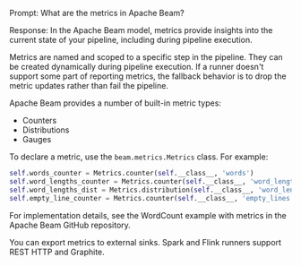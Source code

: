 Prompt:
What are the metrics in Apache Beam?

Response:
In the Apache Beam model, metrics provide insights into the current state of your pipeline, including during pipeline execution.

Metrics are named and scoped to a specific step in the pipeline. They can be created dynamically during pipeline execution. If a runner doesn't support some part of reporting metrics, the fallback behavior is to drop the metric updates rather than fail the pipeline.

Apache Beam provides a number of built-in metric types:
* Counters
* Distributions
* Gauges

To declare a metric, use the `beam.metrics.Metrics` class. For example:

```python
self.words_counter = Metrics.counter(self.__class__, 'words')
self.word_lengths_counter = Metrics.counter(self.__class__, 'word_lengths')
self.word_lengths_dist = Metrics.distribution(self.__class__, 'word_len_dist')
self.empty_line_counter = Metrics.counter(self.__class__, 'empty_lines')
```

For implementation details, see the WordCount example with metrics in the Apache Beam GitHub repository.

You can export metrics to external sinks. Spark and Flink runners support REST HTTP and Graphite.
